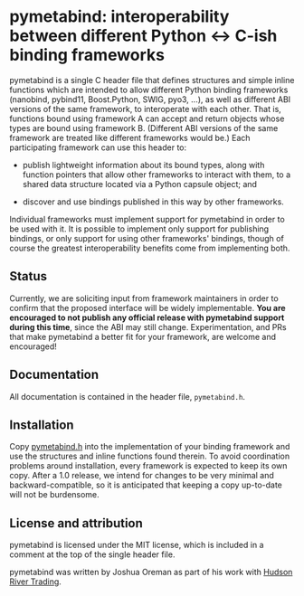 # pymetabind: interoperability between different Python <-> C-ish binding frameworks

pymetabind is a single C header file that defines structures and simple inline
functions which are intended to allow different Python binding frameworks
(nanobind, pybind11, Boost.Python, SWIG, pyo3, ...), as well as different ABI
versions of the same framework, to interoperate with each other. That is,
functions bound using framework A can accept and return objects whose types
are bound using framework B. (Different ABI versions of the same framework
are treated like different frameworks would be.)
Each participating framework can use this header to:

* publish lightweight information about its bound types, along with function
  pointers that allow other frameworks to interact with them, to a
  shared data structure located via a Python capsule object; and

* discover and use bindings published in this way by other frameworks.

Individual frameworks must implement support for pymetabind in order to
be used with it. It is possible to implement only support for publishing
bindings, or only support for using other frameworks' bindings, though of
course the greatest interoperability benefits come from implementing both.

## Status

Currently, we are soliciting input from framework maintainers in order
to confirm that the proposed interface will be widely
implementable. **You are encouraged to not publish any official
release with pymetabind support during this time**, since the ABI may
still change. Experimentation, and PRs that make pymetabind a better
fit for your framework, are welcome and encouraged!

## Documentation

All documentation is contained in the header file, ``pymetabind.h``.

## Installation

Copy [pymetabind.h](pymetabind.h) into the implementation of your binding
framework and use the structures and inline functions found therein.
To avoid coordination problems around installation, every framework is
expected to keep its own copy. After a 1.0 release, we intend for changes
to be very minimal and backward-compatible, so it is anticipated that
keeping a copy up-to-date will not be burdensome.

## License and attribution

pymetabind is licensed under the MIT license, which is included in a comment
at the top of the single header file.

pymetabind was written by Joshua Oreman as part of his work with
[Hudson River Trading](https://www.hudsonrivertrading.com/).
